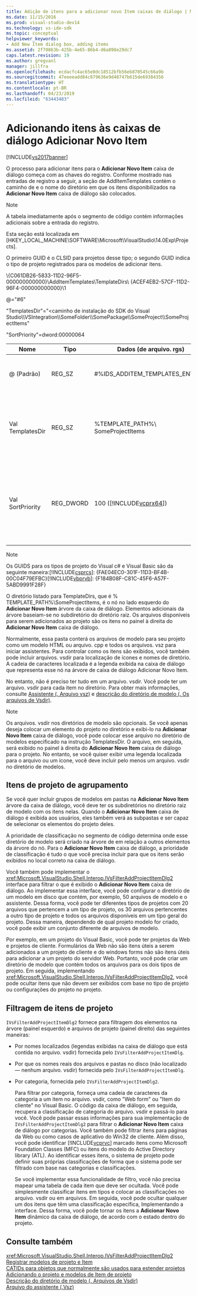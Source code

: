 ```yaml
---
title: Adição de itens para a adicionar novo Item caixas de diálogo | Microsoft Docs
ms.date: 11/15/2016
ms.prod: visual-studio-dev14
ms.technology: vs-ide-sdk
ms.topic: conceptual
helpviewer_keywords:
- Add New Item dialog box, adding items
ms.assetid: 2f70863b-425b-4e65-86b4-d6a898e29dc7
caps.latest.revision: 19
ms.author: gregvanl
manager: jillfra
ms.openlocfilehash: ecdacfc4ac65e0dc18512bfb56eb870545c66a9b
ms.sourcegitcommit: 47eeeeadd84c879636e9d48747b615de69384356
ms.translationtype: HT
ms.contentlocale: pt-BR
ms.lasthandoff: 04/23/2019
ms.locfileid: "63443483"
---
```

# <a name="adding-items-to-the-add-new-item-dialog-boxes"></a>Adicionando itens às caixas de diálogo Adicionar Novo Item
[!INCLUDE[vs2017banner](../../includes/vs2017banner.md)]

O processo para adicionar itens para o **Adicionar Novo Item** caixa de diálogo começa com as chaves do registro. Conforme mostrado nas entradas de registro a seguir, a seção de AddItemTemplates contém o caminho de e o nome do diretório em que os itens disponibilizados na **Adicionar Novo Item** caixa de diálogo são colocados.  
  
> [!NOTE]
> A tabela imediatamente após o segmento de código contém informações adicionais sobre a entrada do registro.  
  
 Esta seção está localizada em [HKEY_LOCAL_MACHINE\SOFTWARE\Microsoft\VisualStudio\14.0Exp\Projects].  
  
 O primeiro GUID é o CLSID para projetos desse tipo; o segundo GUID indica o tipo de projeto registrados para os modelos de adicionar itens.  
  
 \\{C061DB26-5833-11D2-96F5-000000000000}\AddItemTemplates\TemplateDirs\ {ACEF4EB2-57CF-11D2-96F4-000000000000}\1  
  
 @="#6"  
  
 "TemplatesDir"="\<caminho de instalação do SDK do Visual Studio\\\VSIntegration\\\SomeFolder\\\SomePackage\\\SomeProject\\\SomeProjectItems"  
  
 "SortPriority"=dword:00000064  
  
|Nome|Tipo|Dados (de arquivo. rgs)|Descrição|  
|----------|----------|-----------------------------|-----------------|  
|@ (Padrão)|REG_SZ|#%IDS_ADDITEM_TEMPLATES_ENTRY%|ID do recurso **Adicionar Item** modelos.|  
|Val TemplatesDir|REG_SZ|%TEMPLATE_PATH%\ SomeProjectItems|Caminho dos itens de projeto exibido na caixa de diálogo para o **Adicionar Novo Item** assistente.|  
|Val SortPriority|REG_DWORD|100 ([!INCLUDE[vcprx64](../../includes/vcprx64-md.md)])|Determina a ordem de classificação no nó de árvore de arquivos exibidos na **Adicionar Novo Item** caixa de diálogo.|  
  
> [!NOTE]
> Os GUIDS para os tipos de projeto do Visual c# e Visual Basic são da seguinte maneira:[!INCLUDE[csprcs](../../includes/csprcs-md.md)]: {FAE04EC0-301F-11D3-BF4B-00C04F79EFBC}[!INCLUDE[vbprvb](../../includes/vbprvb-md.md)]: {F184B08F-C81C-45F6-A57F-5ABD9991F28F}  
  
 O diretório listado para TemplateDirs, que é % TEMPLATE_PATH%\SomeProjectItems, é o nó no lado esquerdo do **Adicionar Novo Item** árvore da caixa de diálogo. Elementos adicionais da árvore baseiam-se no subdiretório do diretório raiz. Os arquivos disponíveis para serem adicionados ao projeto são os itens no painel à direita do **Adicionar Novo Item** caixa de diálogo.  
  
 Normalmente, essa pasta conterá os arquivos de modelo para seu projeto como um modelo HTML ou arquivo. cpp e todos os arquivos. vsz para iniciar assistentes. Para controlar como os itens são exibidos, você também pode incluir arquivos. vsdir para localização de ícones e nomes de diretório. A cadeia de caracteres localizada é a legenda exibida na caixa de diálogo que representa esse nó na árvore de caixa de diálogo Adicionar Novo Item.  
  
 No entanto, não é preciso ter tudo em um arquivo. vsdir. Você pode ter um arquivo. vsdir para cada item no diretório. Para obter mais informações, consulte [Assistente (. Arquivo vsz)](../../extensibility/internals/wizard-dot-vsz-file.md) e [descrição do diretório de modelo (. Os arquivos de Vsdir)](../../extensibility/internals/template-directory-description-dot-vsdir-files.md).  
  
> [!NOTE]
> Os arquivos. vsdir nos diretórios de modelo são opcionais. Se você apenas deseja colocar um elemento do projeto no diretório e exibi-lo na **Adicionar Novo Item** caixa de diálogo, você pode colocar esse arquivo no diretório de modelos especificado na instrução TemplatesDir. O arquivo, em seguida, será exibido no painel à direita do **Adicionar Novo Item** caixa de diálogo para o projeto. No entanto, se você quiser exibir uma legenda localizada para o arquivo ou um ícone, você deve incluir pelo menos um arquivo. vsdir no diretório de modelos.  
  
## <a name="grouping-project-items"></a>Itens de projeto de agrupamento  
 Se você quer incluir grupos de modelos em pastas na **Adicionar Novo Item** árvore da caixa de diálogo, você deve ter os subdiretórios no diretório raiz de modelo com os itens nelas. Quando o **Adicionar Novo Item** caixa de diálogo é exibida aos usuários, eles também verá as subpastas e ser capaz de selecionar os elementos do projeto deles.  
  
 A prioridade de classificação no segmento de código determina onde esse diretório de modelo será criado na árvore de em relação a outros elementos da árvore do nó. Para o **Adicionar Novo Item** caixa de diálogo, a prioridade de classificação é tudo o que você precisa incluir para que os itens serão exibidos no local correto na caixa de diálogo.  
  
 Você também pode implementar o <xref:Microsoft.VisualStudio.Shell.Interop.IVsFilterAddProjectItemDlg2> interface para filtrar o que é exibido o **Adicionar Novo Item** caixa de diálogo. Ao implementar essa interface, você pode configurar o diretório de um modelo em disco que contém, por exemplo, 50 arquivos de modelo e o assistente. Dessa forma, você pode ter diferentes tipos de projetos com 20 arquivos que pertencem a um tipo de projeto, os 30 arquivos pertencentes a outro tipo de projeto e todos os arquivos disponíveis em um tipo geral do projeto. Dessa maneira, dependendo de qual projeto modelo for criado, você pode exibir um conjunto diferente de arquivos de modelo.  
  
 Por exemplo, em um projeto do Visual Basic, você pode ter projetos da Web e projetos de cliente. Formulários da Web não são itens úteis a serem adicionados a um projeto de cliente e do windows forms não são itens úteis para adicionar a um projeto do servidor Web. Portanto, você pode criar um diretório de modelo que contém todos os arquivos para os dois tipos de projeto. Em seguida, implementando <xref:Microsoft.VisualStudio.Shell.Interop.IVsFilterAddProjectItemDlg2>, você pode ocultar itens que não devem ser exibidos com base no tipo de projeto ou configurações do projeto no projeto.  
  
## <a name="filtering-project-items"></a>Filtragem de itens de projeto  
 `IVsFilterAddProjectItemDlg2` fornece para filtragem dos elementos na árvore (painel esquerdo) e arquivos de projeto (painel direito) das seguintes maneiras:  
  
- Por nomes localizados (legendas exibidas na caixa de diálogo que está contida no arquivo. vsdir) fornecida pelo `IVsFilterAddProjectItemDlg`.  
  
- Por que os nomes reais dos arquivos e pastas no disco (não localizado — nenhum arquivo. vsdir) fornecida pelo `IVsFilterAddProjectItemDlg`.  
  
- Por categoria, fornecida pelo `IVsFilterAddProjectItemDlg2`.  
  
  Para filtrar por categoria, forneça uma cadeia de caracteres da categoria a um item no arquivo. vsdir, como "Web form" ou "Item do cliente" no Visual Basic. O código da caixa de diálogo, em seguida, recupera a classificação de categoria do arquivo. vsdir e passá-lo para você. Você pode passar essas informações para sua implementação de `IVsFilterAddProjectItemDlg2` para filtrar o **Adicionar Novo Item** caixa de diálogo por categorias. Você também pode filtrar itens para páginas da Web ou como casos de aplicativo do Win32 de cliente. Além disso, você pode identificar [!INCLUDE[vcprvc](../../includes/vcprvc-md.md)] marcado itens como Microsoft Foundation Classes (MFC) ou itens do modelo do Active Directory library (ATL). Ao identificar esses itens, o sistema de projeto pode definir suas próprias classificações de forma que o sistema pode ser filtrado com base nas categorias e classificações.  
  
  Se você implementar essa funcionalidade de filtro, você não precisa mapear uma tabela de cada item que deve ser ocultada. Você pode simplesmente classificar itens em tipos e colocar as classificações no arquivo. vsdir ou em arquivos. Em seguida, você pode ocultar qualquer um dos itens que têm uma classificação específica, Implementando a interface. Dessa forma, você pode tornar os itens a **Adicionar Novo Item** dinâmico da caixa de diálogo, de acordo com o estado dentro do projeto.  
  
## <a name="see-also"></a>Consulte também  
 <xref:Microsoft.VisualStudio.Shell.Interop.IVsFilterAddProjectItemDlg2>   
 [Registrar modelos de projeto e Item](../../extensibility/internals/registering-project-and-item-templates.md)   
 [CATIDs para objetos que normalmente são usados para estender projetos](../../extensibility/internals/catids-for-objects-that-are-typically-used-to-extend-projects.md)   
 [Adicionando o projeto e modelos de Item de projeto](../../extensibility/internals/adding-project-and-project-item-templates.md)   
 [Descrição do diretório de modelo (. Arquivos de Vsdir)](../../extensibility/internals/template-directory-description-dot-vsdir-files.md)   
 [Arquivo do assistente (.Vsz)](../../extensibility/internals/wizard-dot-vsz-file.md)
